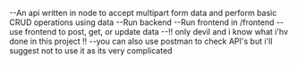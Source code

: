 --An api written in node to accept multipart form data and perform basic CRUD operations using data
--Run backend
--Run frontend in /frontend
--use frontend to post, get, or update data
--!! only devil and i know what i'hv done in this project !!
--you can also use postman to check API's but i'll suggest not to use it as its very complicated
